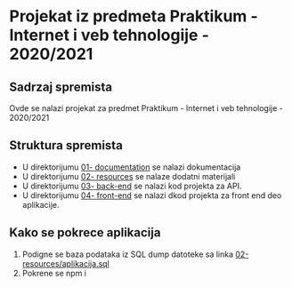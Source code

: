 # Projekat iz predmeta Praktikum - Internet i veb tehnologije - 2020/2021

## Sadrzaj spremista

Ovde se nalazi projekat za predmet Praktikum - Internet i veb tehnologije - 2020/2021

## Struktura spremista

* U direktorijumu [01- documentation](./01-documentation) se nalazi dokumentacija
* U direktorijumu [02- resources](./02-resources) se nalaze dodatni materijali
* U direktorijumu [03- back-end](./03-back-end) se nalazi kod projekta za API.
* U direktorijumu [04- front-end](./04-front-end) se nalazi dkod projekta za front end deo aplikacije.

## Kako se pokrece aplikacija

1. Podigne se baza podataka iz SQL dump datoteke sa linka [02-resources/aplikacija.sql](.02-resources/aplikacija.sql)
2. Pokrene se npm i
